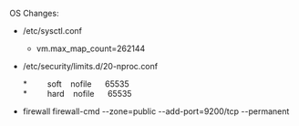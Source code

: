 OS Changes:

  * /etc/sysctl.conf 
    * vm.max_map_count=262144 


  * /etc/security/limits.d/20-nproc.conf 

     *         soft    nofile      65535    
     *         hard    nofile      65535

 * firewall
    firewall-cmd --zone=public --add-port=9200/tcp --permanent 
